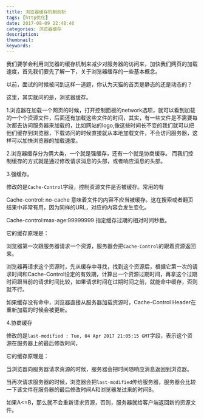 ```yaml
---
title: 浏览器缓存机制剖析
tags: [http优化]
date: 2017-08-09 22:48:46
categories: 浏览器缓存
description:
thumbnail:
keywords:
---
```

我们要学会利用浏览器的缓存机制来减少对服务器的访问来，加快我们网页的加载速度，首先我们要先了解一下，关于浏览器缓存的一些基本概念。

以前，面试的时候被问到这样一道题，你认为天猫的首页是静态的还是动态的？

这里，其实就问的是，浏览器缓存。
<!-- more -->
1.浏览器在加载一个网页的时候，打开控制面板的network选项，就可以看到加载的一个个资源文件，后面还有加载这些文件的时间，其实，有一些文件是不需要每次都去访问服务器来加载的，比如网站的logo,像这些时间长不变的我们就可以把他们缓存到浏览器，下载访问的时候直接就从本地加载文件，不会访问服务器，这样可以加快浏览器的加载速度。

2.浏览器缓存分为俩大类，一个就是强缓存，还有一个就是协商缓存。
而我们控制缓存的方式就是通过修改请求消息的头部，或者响应消息的头部。

3.强缓存。

修改的是`Cache-Control`字段，控制资源文件是否被缓存。常用的有

Cache-control: no-cache 意味着文件的内容不应当被缓存。这在搜索或者翻页结果中非常有用，因为同样的URL，对应的内容会发生变化。

Cache-control:max-age:99999999 指定缓存过期的相对时间秒数。

它的缓存原理是：

浏览器第一次跟服务器请求一个资源，服务器会把`Cache-Control`的跟着资源返回来。

浏览器再请求这个资源时，先从缓存中寻找，找到这个资源后，根据它第一次的请求时间和Cache-Control设定的有效期，计算出一个资源过期时间，再拿这个过期时间跟当前的请求时间比较，如果请求时间在过期时间之前，就能命中缓存，否则就不行。

如果缓存没有命中，浏览器直接从服务器加载资源时，Cache-Control Header在重新加载的时候会被更新。

4.协商缓存

修改的是`last-modified : Tue, 04 Apr 2017 21:05:15 GMT`字段，表示这个资源在服务器上的最后修改时间，

它的缓存原理是：

当浏览器向服务器请求资源的时候，服务器会把时间随响应消息返回到浏览器。

当再次请求服务器的时候，浏览器会把`last-modified`传给服务器，服务器会比较一下该文件在服务器的最后修改时间A和浏览器发过来的时间B。

如果A<=B，那么就不会重新请求资源，否则，服务器就给客户端返回新的资源文件。